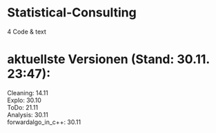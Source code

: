 # Statistical-Consulting
4 Code &amp; text

# aktuellste Versionen (Stand: 30.11. 23:47):

Cleaning: 14.11 <br />
Explo: 30.10 <br />
ToDo: 21.11 <br />
Analysis: 30.11 <br/>
forwardalgo_in_c++: 30.11
